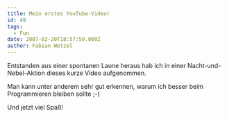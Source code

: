 ```yaml
---
title: Mein erstes YouTube-Video!
id: 49
tags:
  - Fun
date: 2007-02-20T18:57:59.000Z
author: Fabian Wetzel
---
```


Entstanden aus einer spontanen Laune heraus hab ich in einer Nacht-und-Nebel-Aktion dieses kurze Video aufgenommen.

Man kann unter anderem sehr gut erkennen, warum ich&nbsp;besser beim Programmieren bleiben sollte ;-)

Und jetzt viel Spaß!
 <object width="425" height="350"><param name="movie" value="http://www.youtube.com/v/lNT3y_xwqZI"></param><param name="wmode" value="transparent"></param><embed src="http://www.youtube.com/v/lNT3y_xwqZI" type="application/x-shockwave-flash" wmode="transparent" width="425" height="350"></embed></object>

